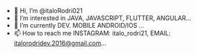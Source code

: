 - 👋 Hi, I’m @italoRodri021
- 👀 I’m interested in JAVA, JAVASCRIPT, FLUTTER, ANGULAR...
- 🌱 I’m currently DEV. MOBILE ANDROID/IOS ...
- 📫 How to reach me INSTAGRAM: italo_rodri21, EMAIL: italorodridev.2016@gmail.com...

<!---
italoRodri021/italoRodri021 is a ✨ special ✨ repository because its `README.md` (this file) appears on your GitHub profile.
You can click the Preview link to take a look at your changes.
--->
